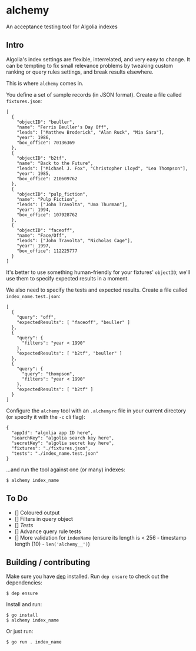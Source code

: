 # alchemy
An acceptance testing tool for Algolia indexes

## Intro

Algolia's index settings are flexible, interrelated, and very easy to change. It can be tempting to fix small relevance problems by tweaking custom ranking or query rules settings, and break results elsewhere.

This is where `alchemy` comes in.

You define a set of sample records (in JSON format). Create a file called `fixtures.json`:

    [
      {
        "objectID": "beuller",
        "name": "Ferris Beuller's Day Off",
        "leads": ["Matthew Broderick", "Alan Ruck", "Mia Sara"],
        "year": 1986,
        "box_office": 70136369
      },
      {
        "objectID": "b2tf",
        "name": "Back to the Future",
        "leads": ["Michael J. Fox", "Christopher Lloyd", "Lea Thompson"],
        "year": 1985,
        "box_office": 210609762
      },
      {
        "objectID": "pulp_fiction",
        "name": "Pulp Fiction",
        "leads": ["John Travolta", "Uma Thurman"],
        "year": 1994,
        "box_office": 107928762
      },
      {
        "objectID": "faceoff",
        "name": "Face/Off",
        "leads": ["John Travolta", "Nicholas Cage"],
        "year": 1997,
        "box_office": 112225777
      }
    ]

It's better to use something human-friendly for your fixtures' `objectID`; we'll use them to specify expected results in a moment.

We also need to specify the tests and expected results. Create a file called `index_name.test.json`:

    [
      {
        "query": "off",
        "expectedResults": [ "faceoff", "beuller" ]
      },
      {
        "query": {
          "filters": "year < 1990"
        },
        "expectedResults": [ "b2tf", "beuller" ]
      },
      {
        "query": {
          "query": "thompson",
          "filters": "year < 1990"
        },
        "expectedResults": [ "b2tf" ]
      }
    ]

Configure the `alchemy` tool with an `.alchemyrc` file in your current directory (or specify it with the `-c` cli flag):

    {
      "appId": "algolia app ID here",
      "searchKey": "algolia search key here",
      "secretKey": "algolia secret key here",
      "fixtures": "./fixtures.json",
      "tests": "./index_name.test.json"
    }

...and run the tool against one (or many) indexes:

    $ alchemy index_name


## To Do

- [] Coloured output
- [] Filters in query object
- [] _Tests_
- [] Advance query rule tests
- [] More validation for `indexName` (ensure its length is < 256 - timestamp length (10) - `len('alchemy__')`)


## Building / contributing

Make sure you have [dep](https://github.com/golang/dep) installed. Run `dep ensure` to check out the dependencies:

    $ dep ensure

Install and run:

    $ go install
    $ alchemy index_name

Or just run:

    $ go run . index_name
